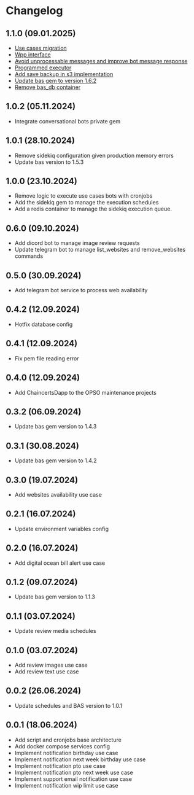 # Changelog

## 1.1.0 (09.01.2025)
- [Use cases migration](https://github.com/kommitters/bas_use_cases/pull/46)
- [Wpp interface](https://github.com/kommitters/bas_use_cases/pull/47)
- [Avoid unprocessable messages and improve bot message response](https://github.com/kommitters/bas_use_cases/pull/49)
- [Programmed executor](https://github.com/kommitters/bas_use_cases/pull/51)
- [Add save backup in s3 implementation](https://github.com/kommitters/bas_use_cases/pulls?q=is%3Apr+is%3Aclosed)
- [Update bas gem to version 1.6.2](https://github.com/kommitters/bas_use_cases/pull/53)
- [Remove bas_db container](https://github.com/kommitters/bas_use_cases/pull/54)

## 1.0.2 (05.11.2024)
- Integrate conversational bots private gem

## 1.0.1 (28.10.2024)
- Remove sidekiq configuration given production memory errors
- Update bas version to 1.5.3

## 1.0.0 (23.10.2024)
- Remove logic to execute use cases bots with cronjobs
- Add the sidekiq gem to manage the execution schedules
- Add a redis container to manage the sidekiq execution queue.

## 0.6.0 (09.10.2024)
- Add dicord bot to manage image review requests
- Update telegram bot to manage list_websites and remove_websites commands

## 0.5.0 (30.09.2024)
- Add telegram bot service to process web availability

## 0.4.2 (12.09.2024)
- Hotfix database config

## 0.4.1 (12.09.2024)
- Fix pem file reading error

## 0.4.0 (12.09.2024)
- Add ChaincertsDapp to the OPSO maintenance projects

## 0.3.2 (06.09.2024)
- Update bas gem version to 1.4.3

## 0.3.1 (30.08.2024)
- Update bas gem version to 1.4.2

## 0.3.0 (19.07.2024)
- Add websites availability use case

## 0.2.1 (16.07.2024)
- Update environment variables config

## 0.2.0 (16.07.2024)
- Add digital ocean bill alert use case

## 0.1.2 (09.07.2024)
- Update bas gem version to 1.1.3

## 0.1.1 (03.07.2024)
- Update review media schedules

## 0.1.0 (03.07.2024)
- Add review images use case
- Add review text use case

## 0.0.2 (26.06.2024)
- Update schedules and BAS version to 1.0.1

## 0.0.1 (18.06.2024)
- Add script and cronjobs base architecture
- Add docker compose services config
- Implement notification birthday use case
- Implement notification next week birthday use case
- Implement notification pto use case
- Implement notification pto next week use case
- Implement support email notification use case
- Implement notification wip limit use case
